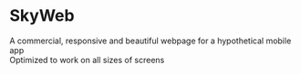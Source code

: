 # SkyWeb
A commercial, responsive and beautiful webpage for a hypothetical mobile app  
Optimized to work on all sizes of screens
